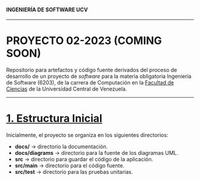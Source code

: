 #### INGENIERÍA DE SOFTWARE UCV
***
# PROYECTO 02-2023 (COMING SOON)

Repositorio para artefactos y código fuente derivados del proceso de desarrollo de un proyecto de *software* para la materia obligatoria Ingeniería de Software (6203), de la carrera de Computación en la [Facultad de Ciencias](http://www.ciens.ucv.ve/ciens/) de la Universidad Central de Venezuela. 

---

# [1. Estructura Inicial](#1.-estructura-inicial)
Inicialmente, el proyecto se organiza en los siguientes directorios: 

- **docs/** -> directorio la documentación.
- **docs/diagrams** -> directorio para la fuente de los diagramas UML.
- **src** -> directorio para guardar el código de la aplicación.
- **src/main** -> directorio para el código fuente.
- **src/test** -> directorio para las pruebas unitarias.
